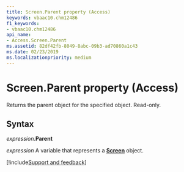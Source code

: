 ```yaml
---
title: Screen.Parent property (Access)
keywords: vbaac10.chm12486
f1_keywords:
- vbaac10.chm12486
api_name:
- Access.Screen.Parent
ms.assetid: 82df42fb-8049-8abc-09b3-ad70860a1c43
ms.date: 02/23/2019
ms.localizationpriority: medium
---
```



# Screen.Parent property (Access)

Returns the parent object for the specified object. Read-only.


## Syntax

_expression_.**Parent**

_expression_ A variable that represents a **[Screen](Access.Screen.md)** object.




[!include[Support and feedback](~/includes/feedback-boilerplate.md)]